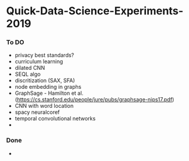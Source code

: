# Quick-Data-Science-Experiments-2019


### To DO
* privacy best standards? 
* curriculum learning
* dilated CNN
* SEQL algo 
* discritization (SAX, SFA)
* node embedding in graphs
* GraphSage - Hamilton et al. (https://cs.stanford.edu/people/jure/pubs/graphsage-nips17.pdf)
* CNN with word location
* spacy neuralcoref
* temporal convolutional networks
* 


### Done
* 


